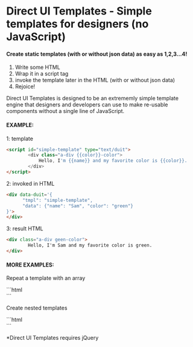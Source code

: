 
# Direct UI Templates - Simple templates for designers (no JavaScript)

<h4>Create static templates (with or without json data) as easy as 1,2,3...4! </h4>

<ol>
<li>Write some HTML</li>
<li>Wrap it in a script tag</li>
<li>invoke the template later in the HTML (with or without json data)</li>
<li>Rejoice!</li>
</ol>

<p>Direct UI Templates is designed to be an extrememly simple template engine that designers and developers can use to make re-usable components without a single line of JavaScript.</p>

<h4>EXAMPLE:</h4>

1: template
```html
<script id="simple-template" type="text/duit">
        <div class="a-div {{color}}-color">
            Hello, I'm {{name}} and my favorite color is {{color}}.
        </div>
</script>
```

2: invoked in HTML
```html
<div data-duit='{
      "tmpl": "simple-template",
      "data": {"name": "Sam", "color": "green"}
}'>
</div>
```

3: result HTML
```html
<div class="a-div geen-color">
        Hello, I'm Sam and my favorite color is green.
</div>
```

<h4>MORE EXAMPLES:</h4>

<p>Repeat a template with an array</p>
```html
<div data-duit='{
    "tmpl": "simple-template",
    "data": [
        {"name": "Sam", "color": "green"},
        {"name": "Joe", "color": "red"}
    ]
}'>
</div>
```
<p>Create nested templates</p>
```html
<script id="parent-template" type="text/duit">
        <div>Please state your {{info}} and your favorite color:</div>
        <div class="quote">
                <!-- duit-placeholder my-placeholder -->
        </div>
        <div>Thank you</div>
    </div>
</script>

<div data-duit='{
        "tmpl": "parent-template",
        "data": {
            "info": "name",
            "duit-placeholder": {
                "target": "my-placeholder",
                "tmpl": "simple-template",
                "data": {
                    "name": "Sam",
                    "color": "green"
                }
            }
        }
}'>
</div>
```
</pre>

<p>*Direct UI Templates requires jQuery</p>

